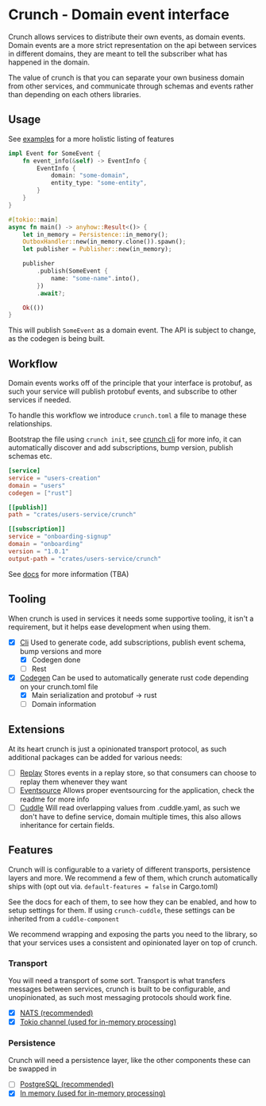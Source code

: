 # Crunch - Domain event interface

Crunch allows services to distribute their own events, as domain events. Domain events are a more strict representation on the api between services in different domains, they are meant to tell the subscriber what has happened in the domain.

The value of crunch is that you can separate your own business domain from other services, and communicate through schemas and events rather than depending on each others libraries.

## Usage

See [examples](crates/crunch/examples/) for a more holistic listing of features

```rust
impl Event for SomeEvent {
    fn event_info(&self) -> EventInfo {
        EventInfo {
            domain: "some-domain",
            entity_type: "some-entity",
        }
    }
}

#[tokio::main]
async fn main() -> anyhow::Result<()> {
    let in_memory = Persistence::in_memory();
    OutboxHandler::new(in_memory.clone()).spawn();
    let publisher = Publisher::new(in_memory);

    publisher
        .publish(SomeEvent {
            name: "some-name".into(),
        })
        .await?;

    Ok(())
}
```

This will publish `SomeEvent` as a domain event. The API is subject to change, as the codegen is being built.

## Workflow

Domain events works off of the principle that your interface is protobuf, as such your service will publish protobuf events, and subscribe to other services if needed.

To handle this workflow we introduce `crunch.toml` a file to manage these relationships.

Bootstrap the file using `crunch init`, see [crunch cli](crates/crunch-cli) for more info, it can automatically discover and add subscriptions, bump version, publish schemas etc.

```toml
[service]
service = "users-creation"
domain = "users"
codegen = ["rust"]

[[publish]]	
path = "crates/users-service/crunch"

[[subscription]]
service = "onboarding-signup"
domain = "onboarding"
version = "1.0.1"
output-path = "crates/users-service/crunch"
```

See [docs](docs/index.md) for more information (TBA)

## Tooling

When crunch is used in services it needs some supportive tooling, it isn't a requirement, but it helps ease development when using them.

- [x] [Cli](crates/crunch-cli) Used to generate code, add subscriptions, publish event schema, bump versions and more
  - [x] Codegen done
  - [ ] Rest
- [x] [Codegen](crates/crunch-codegen) Can be used to automatically generate rust code depending on your crunch.toml file
  - [x] Main serialization and protobuf -> rust
  - [ ] Domain information

## Extensions

At its heart crunch is just a opinionated transport protocol, as such additional packages can be added for various needs:

- [ ] [Replay](crates/crunch-replay) Stores events in a replay store, so that consumers can choose to replay them whenever they want
- [ ] [Eventsource](crates/crunch-eventsource) Allows proper eventsourcing for the application, check the readme for more info
- [ ] [Cuddle](crates/crunch-cuddle) Will read overlapping values from .cuddle.yaml, as such we don't have to define service, domain multiple times, this also allows inheritance for certain fields. 

## Features

Crunch will is configurable to a variety of different transports, persistence layers and more. We recommend a few of them, which crunch automatically ships with (opt out via. `default-features = false` in Cargo.toml)

See the docs for each of them, to see how they can be enabled, and how to setup settings for them. If using `crunch-cuddle`, these settings can be inherited from a `cuddle-component`

We recommend wrapping and exposing the parts you need to the library, so that your services uses a consistent and opinionated layer on top of crunch.

### Transport

You will need a transport of some sort. Transport is what transfers messages between services, crunch is built to be configurable, and unopinionated, as such most messaging protocols should work fine. 

- [x] [NATS (recommended)](crates/crunch-transport-nats)
- [x] [Tokio channel (used for in-memory processing)](crates/crunch-transport-tokio-channel)

### Persistence

Crunch will need a persistence layer, like the other components these can be swapped in

- [ ] [PostgreSQL (recommended)](crates/crunch-postgres)
- [x] [In memory (used for in-memory processing)](crates/crunch-in-memory)
